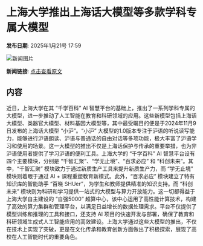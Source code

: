 # 上海大学推出上海话大模型等多款学科专属大模型

**发布日期**: 2025年1月21号 17:59

![新闻图片](https://pic.chinaz.com/picmap/thumb/202307211343352678_2.jpg)

**新闻链接**: [点击查看原文](https://www.aibase.com/zh/news/14903)

## 内容

近日，上海大学在其 “千学百科” AI 智慧平台的基础上，推出了一系列学科专属的大模型，进一步推动了人工智能在教育和科研领域的应用。这些新模型包括上海话大模型、类器官大模型、材料基因大模型等，其中最受瞩目的便是于2024年11月9日发布的上海话大模型 “小沪”。“小沪” 大模型的1.0版本专注于沪语的听说读写能力，能够进行沪语朗读、沪语与普通话的自由对话等多项功能，极大丰富了沪语学习和使用的场景。这一大模型的推出不仅是上海话保护与传承的重要举措，也为非沪语使用者提供了学习沪语的便利工具。上海大学的 “千学百科” AI 智慧平台设有四个主要模块，分别是 “千智汇聚”、“学无止境”、“百求必应” 和 “科创未来”。其中，“千智汇聚” 模块致力于通过新质生产工具来提升新质生产力，而 “学无止境” 模块则着眼于通过 AI + 课程重塑教育新模式。此外，“百求必应” 模块建立了特有知识库的智能助手 “百晓 SHUer”，为学生和教师提供精准的知识支持。而 “科创未来” 模块则为科研和学习提供一站式的大模型与算力开放能力。这一切都得益于上海大学自主建设的 “自强5000” 超算中心，该中心运用了高性能计算技术，构建了高效的算力集群和管理平台，以满足日益增长的数据处理需求。平台不仅提供了模型训练和推理的工具和接口，还支持 AI 项目的快速开发与部署，确保了教育和科研领域生成式人工智能应用的高效建设。上海大学通过这些大模型的推出，不仅在技术上实现了突破，更是在文化传承和教育创新方面做出了积极探索，展现了高校在人工智能时代的重要角色。
